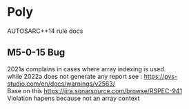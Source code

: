 # Poly
AUTOSARC++14 rule docs


## M5-0-15 Bug
2021a complains in cases where array indexing is used.  
while 2022a does not generate any report
see : https://pvs-studio.com/en/docs/warnings/v2563/  
Base on this
https://jira.sonarsource.com/browse/RSPEC-941  
Violation hapens because not an array context
